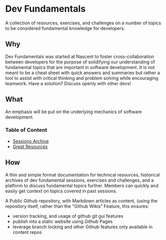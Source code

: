 # Dev Fundamentals
A collection of resources, exercises, and challenges on a number of topics to be considered  fundamental knowledge for developers.

## Why

Dev Fundamentals was started at Nascent to foster cross-collaboration between developers for the purpose of solidifying our understanding of fundamental topics that are important in software development. It is not meant to be a cheat sheet with quick answers and summaries but rather a tool to assist with critical thinking and problem solving while encouraging teamwork. Have a solution? Discuss openly with other devs!

## What

An emphasis will be put on the underlying mechanics of software development.

### Table of Content

- [Sessions Archive](archive/sessions.md)
- [Great Resources](library.md)


## How

A thin and simple format documentation for technical resources, historical archives of dev fundamental sessions, exercises and challenges, and a platform to discuss fundamental topics further. Members can quickly and easily get context on topics covered in past sessions.

A Public Github repository, with Markdown articles as content, (using the repository itself, rather than the "Github Wikis" Feature, this ensures:
- version tracking, and usage of github git gui features 
- publish into a static website using Github Pages
- leverage branch locking and other Github features only available in content repos
